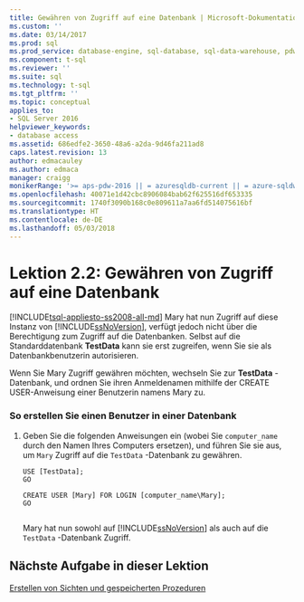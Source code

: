 ```yaml
---
title: Gewähren von Zugriff auf eine Datenbank | Microsoft-Dokumentation
ms.custom: ''
ms.date: 03/14/2017
ms.prod: sql
ms.prod_service: database-engine, sql-database, sql-data-warehouse, pdw
ms.component: t-sql
ms.reviewer: ''
ms.suite: sql
ms.technology: t-sql
ms.tgt_pltfrm: ''
ms.topic: conceptual
applies_to:
- SQL Server 2016
helpviewer_keywords:
- database access
ms.assetid: 686edfe2-3650-48a6-a2da-9d46fa211ad8
caps.latest.revision: 13
author: edmacauley
ms.author: edmaca
manager: craigg
monikerRange: '>= aps-pdw-2016 || = azuresqldb-current || = azure-sqldw-latest || >= sql-server-2016 || = sqlallproducts-allversions'
ms.openlocfilehash: 40071e1d42cbc8906084bab62f625516df653335
ms.sourcegitcommit: 1740f3090b168c0e809611a7aa6fd514075616bf
ms.translationtype: HT
ms.contentlocale: de-DE
ms.lasthandoff: 05/03/2018
---
```

# <a name="lesson-2-2---granting-access-to-a-database"></a>Lektion 2.2: Gewähren von Zugriff auf eine Datenbank
[!INCLUDE[tsql-appliesto-ss2008-all-md](../includes/tsql-appliesto-ss2008-all-md.md)]
Mary hat nun Zugriff auf diese Instanz von [!INCLUDE[ssNoVersion](../includes/ssnoversion-md.md)], verfügt jedoch nicht über die Berechtigung zum Zugriff auf die Datenbanken. Selbst auf die Standarddatenbank **TestData** kann sie erst zugreifen, wenn Sie sie als Datenbankbenutzerin autorisieren.  
  
Wenn Sie Mary Zugriff gewähren möchten, wechseln Sie zur **TestData** -Datenbank, und ordnen Sie ihren Anmeldenamen mithilfe der CREATE USER-Anweisung einer Benutzerin namens Mary zu.  
  
### <a name="to-create-a-user-in-a-database"></a>So erstellen Sie einen Benutzer in einer Datenbank  
  
1.  Geben Sie die folgenden Anweisungen ein (wobei Sie `computer_name` durch den Namen Ihres Computers ersetzen), und führen Sie sie aus, um `Mary` Zugriff auf die `TestData` -Datenbank zu gewähren.  
  
    ```  
    USE [TestData];  
    GO  
  
    CREATE USER [Mary] FOR LOGIN [computer_name\Mary];  
    GO  
  
    ```  
  
    Mary hat nun sowohl auf [!INCLUDE[ssNoVersion](../includes/ssnoversion-md.md)] als auch auf die `TestData` -Datenbank Zugriff.  
  
## <a name="next-task-in-lesson"></a>Nächste Aufgabe in dieser Lektion  
[Erstellen von Sichten und gespeicherten Prozeduren](../t-sql/lesson-2-3-creating-views-and-stored-procedures.md)  
  
  
  
